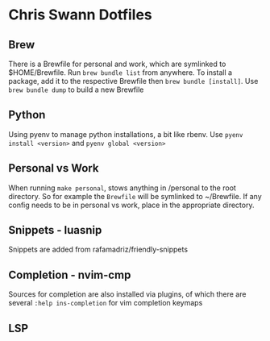 # Chris Swann Dotfiles

## Brew
There is a Brewfile for personal and work, which are symlinked to $HOME/Brewfile. Run
`brew bundle list` from anywhere. To install a package, add it to the respective Brewfile then
`brew bundle [install]`. Use `brew bundle dump` to build a new Brewfile

## Python
Using pyenv to manage python installations, a bit like rbenv. Use `pyenv install <version>` and 
`pyenv global <version>`

## Personal vs Work
When running `make personal`, stows anything in /personal to the root directory. So for example the
`Brewfile` will be symlinked to ~/Brewfile. If any config needs to be in personal vs work, place
in the appropriate directory.

## Snippets - luasnip
Snippets are added from rafamadriz/friendly-snippets

## Completion - nvim-cmp
Sources for completion are also installed via plugins, of which there are several
`:help ins-completion` for vim completion keymaps

## LSP
